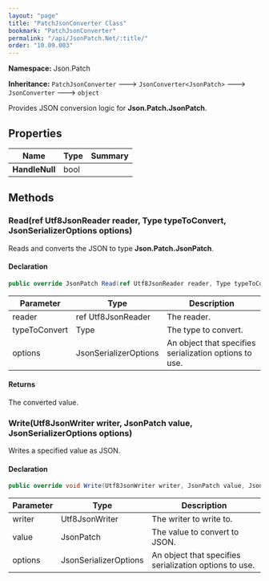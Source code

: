 ```yaml
---
layout: "page"
title: "PatchJsonConverter Class"
bookmark: "PatchJsonConverter"
permalink: "/api/JsonPatch.Net/:title/"
order: "10.09.003"
---
```

**Namespace:** Json.Patch

**Inheritance:**
`PatchJsonConverter`
 🡒 
`JsonConverter<JsonPatch>`
 🡒 
`JsonConverter`
 🡒 
`object`

Provides JSON conversion logic for **Json.Patch.JsonPatch**.

## Properties

| Name | Type | Summary |
|---|---|---|
| **HandleNull** | bool |  |

## Methods

### Read(ref Utf8JsonReader reader, Type typeToConvert, JsonSerializerOptions options)

Reads and converts the JSON to type **Json.Patch.JsonPatch**.

#### Declaration

```c#
public override JsonPatch Read(ref Utf8JsonReader reader, Type typeToConvert, JsonSerializerOptions options)
```

| Parameter | Type | Description |
|---|---|---|
| reader | ref Utf8JsonReader | The reader. |
| typeToConvert | Type | The type to convert. |
| options | JsonSerializerOptions | An object that specifies serialization options to use. |


#### Returns

The converted value.

### Write(Utf8JsonWriter writer, JsonPatch value, JsonSerializerOptions options)

Writes a specified value as JSON.

#### Declaration

```c#
public override void Write(Utf8JsonWriter writer, JsonPatch value, JsonSerializerOptions options)
```

| Parameter | Type | Description |
|---|---|---|
| writer | Utf8JsonWriter | The writer to write to. |
| value | JsonPatch | The value to convert to JSON. |
| options | JsonSerializerOptions | An object that specifies serialization options to use. |


